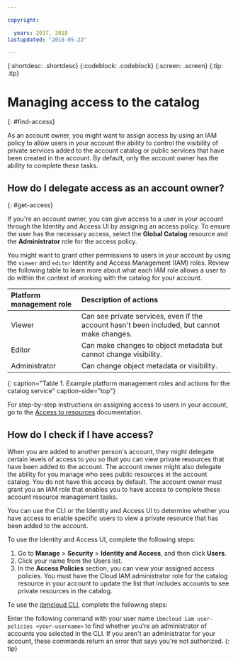 ```yaml
---

copyright:

  years: 2017, 2018
lastupdated: "2018-05-22"

---
```


{:shortdesc: .shortdesc}
{:codeblock: .codeblock}
{:screen: .screen}
{:tip: .tip}

# Managing access to the catalog
{: #find-access}

As an account owner, you might want to assign access by using an IAM policy to allow users in your account the ability to control the visibility of private services added to the account catalog or public services that have been created in the account. By default, only the account owner has the ability to complete these tasks.

## How do I delegate access as an account owner?
{: #get-access}

If you're an account owner, you can give access to a user in your account through the Identity and Access UI by assigning an access policy. To ensure the user has the necessary access, select the **Global Catalog** resource and the **Administrator** role for the access policy.

You might want to grant other permissions to users in your account by using the `viewer` and `editor` Identity and Access Management (IAM) roles. Review the following table to learn more about what each IAM role allows a user to do within the context of working with the catalog for your account.

| Platform management role | Description of actions |
|:-----------------|:-----------------|
| Viewer | Can see private services, even if the account hasn't been included, but cannot make changes. |
| Editor | Can make changes to object metadata but cannot change visibility. |
| Administrator | Can change object metadata or visibility.  |
{: caption="Table 1. Example platform management roles and actions for the catalog service" caption-side="top"}

For step-by-step instructions on assigning access to users in your account, go to the [Access to resources](/docs/iam/mngiam.html#iammanidaccser#resourceaccess) documentation.


## How do I check if I have access?

When you are added to another person's account, they might delegate certain levels of access to you so that you can view private resources that have been added to the account. The account owner might also delegate the ability for you manage who sees public resources in the account catalog. You do not have this access by default. The account owner must grant you an IAM role that enables you to have access to complete these account resource management tasks.

You can use the CLI or the Identity and Access UI to determine whether you have access to enable specific users to view a private resource that has been added to the account.

To use the Identity and Access UI, complete the following steps:

1. Go to **Manage** > **Security** > **Identity and Access**, and then click **Users**.
2. Click your name from the Users list.
3. In the **Access Policies** section, you can view your assigned access policies. You must have the Cloud IAM administrator role for the catalog resource in your account to update the list that includes accounts to see private resources in the catalog.

To use the [ibmcloud CLI](/docs/cli/reference/bluemix_cli/bx_cli.html#ibmcloud_commands_iam), complete the following steps:

Enter the following command with your user name `ibmcloud iam user-policies <your-username>` to find whether you're an administrator of accounts you selected in the CLI. If you aren't an administrator for your account, these commands return an error that says you're not authorized.
{: tip}
